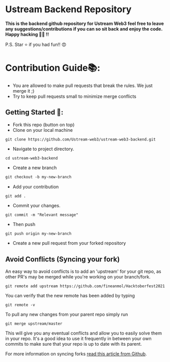 # Ustream Backend Repository

**This is the backend github repository
for Ustream Web3 feel free to leave any suggestions/contributions if you can
so sit back and enjoy the code. Happy hacking 💚💜 !!**

P.S. Star ⭐ if you had fun!! 😍

# Contribution Guide📚:

- You are allowed to make pull requests that break the rules. We just merge it ;)
- Try to keep pull requests small to minimize merge conflicts

## Getting Started 🤗:

- Fork this repo (button on top)
- Clone on your local machine

```
git clone https://github.com/Ustream-web3/ustream-web3-backend.git

```

- Navigate to project directory.

```
cd ustream-web3-backend
```

- Create a new branch

```markdown
git checkout -b my-new-branch
```

- Add your contribution

```
git add .
```

- Commit your changes.

```markdown
git commit -m "Relevant message"
```

- Then push

```
git push origin my-new-branch
```

- Create a new pull request from your forked repository

## Avoid Conflicts (Syncing your fork)

An easy way to avoid conflicts is to add an 'upstream' for your git repo, as other PR's may be merged while you're working on your branch/fork.

```terminal
git remote add upstream https://github.com/fineanmol/Hacktoberfest2021
```

You can verify that the new remote has been added by typing

```terminal
git remote -v
```

To pull any new changes from your parent repo simply run

```terminal
git merge upstream/master
```

This will give you any eventual conflicts and allow you to easily solve them in your repo. It's a good idea to use it frequently in between your own commits to make sure that your repo is up to date with its parent.

For more information on syncing forks [read this article from Github](https://help.github.com/articles/syncing-a-fork/).

